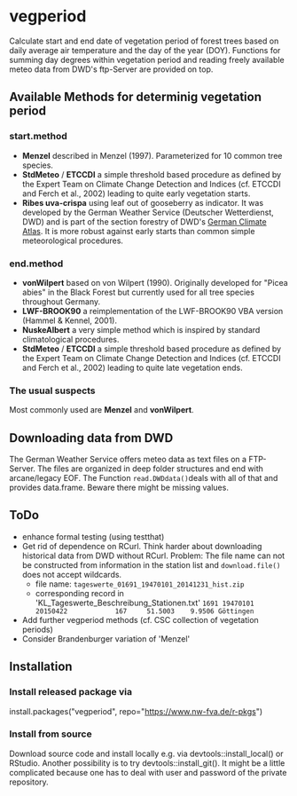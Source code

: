 # vegperiod

Calculate start and end date of vegetation period of forest trees based on daily average air temperature and the day of the year (DOY). Functions for summing day degrees within vegetation period and reading freely available meteo data from DWD's ftp-Server are provided on top.

## Available Methods for determinig vegetation period
### start.method
* **Menzel** described in Menzel (1997). Parameterized for 10 common tree 
species.
* **StdMeteo** / **ETCCDI** a simple threshold based procedure as defined by 
the Expert Team on Climate Change Detection and Indices (cf. ETCCDI and Ferch 
et al., 2002) leading to quite early vegetation starts.
* **Ribes uva-crispa** using leaf out of gooseberry as indicator. 
It was developed by the German Weather Service (Deutscher Wetterdienst, DWD) 
and is part of the section forestry of DWD's
[German Climate Atlas](http://www.dwd.de/EN/climate_environment/climateatlas/climateatlas_node.html).
It is more robust against early starts than common simple meteorological procedures.

### end.method
* **vonWilpert** based on von Wilpert (1990). Originally developed for 
"Picea abies" in the Black Forest but currently used for all tree species 
throughout Germany.
* **LWF-BROOK90** a reimplementation of the LWF-BROOK90 VBA version 
(Hammel & Kennel, 2001).
* **NuskeAlbert** a very simple method which is inspired by standard 
climatological procedures.
* **StdMeteo** / **ETCCDI** a simple threshold based procedure as defined by 
the Expert Team on Climate Change Detection and Indices (cf. ETCCDI and Ferch 
et al., 2002) leading to quite late vegetation ends.

### The usual suspects
Most commonly used are **Menzel** and **vonWilpert**.


## Downloading data from DWD
The German Weather Service offers meteo data as text files on a FTP-Server. The 
files are organized in deep folder structures and end with arcane/legacy EOF. 
The Function `read.DWDdata()`deals with all of that and provides data.frame. 
Beware there might be missing values.


## ToDo
* enhance formal testing (using testthat)
* Get rid of dependence on RCurl. Think harder about downloading historical data from DWD without RCurl. Problem: The file name can not be constructed from information in the station list and `download.file()` does not accept wildcards.
    + file name: `tageswerte_01691_19470101_20141231_hist.zip`
    + corresponding record in 'KL_Tageswerte_Beschreibung_Stationen.txt' `1691 19470101 20150422            167     51.5003    9.9506 Göttingen`
* Add further vegperiod methods (cf. CSC collection of vegetation periods)
* Consider Brandenburger variation of 'Menzel'


## Installation 

### Install released package via
install.packages("vegperiod", repo="https://www.nw-fva.de/r-pkgs")

### Install from source
Download source code and install locally e.g. via devtools::install_local() or
RStudio. Another possibility is to try devtools::install_git(). It might be a 
little complicated because one has to deal with user and password of the 
private repository.
